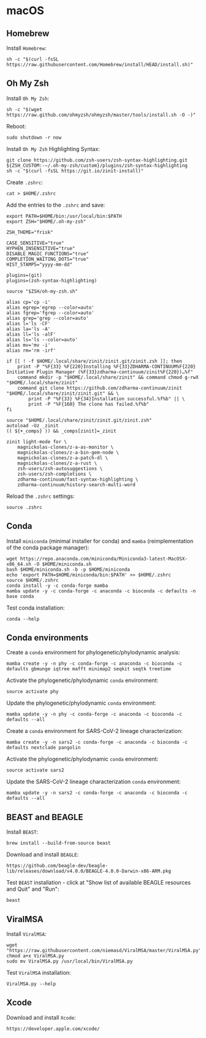 # macOS

## Homebrew

Install `Homebrew`:

    sh -c "$(curl -fsSL https://raw.githubusercontent.com/Homebrew/install/HEAD/install.sh)"


## Oh My Zsh

Install `Oh My Zsh`:

    sh -c "$(wget https://raw.github.com/ohmyzsh/ohmyzsh/master/tools/install.sh -O -)"

Reboot:

    sudo shutdown -r now

Install `Oh My Zsh` Highlighting Syntax:

    git clone https://github.com/zsh-users/zsh-syntax-highlighting.git ${ZSH_CUSTOM:-~/.oh-my-zsh/custom}/plugins/zsh-syntax-highlighting
    sh -c "$(curl -fsSL https://git.io/zinit-install)"

Create `.zshrc`:

    cat > $HOME/.zshrc

Add the entries to the `.zshrc` and save:

    export PATH=$HOME/bin:/usr/local/bin:$PATH
    export ZSH="$HOME/.oh-my-zsh"

    ZSH_THEME="frisk"

    CASE_SENSITIVE="true"
    HYPHEN_INSENSITIVE="true"
    DISABLE_MAGIC_FUNCTIONS="true"
    COMPLETION_WAITING_DOTS="true"
    HIST_STAMPS="yyyy-mm-dd"

    plugins=(git)
    plugins=(zsh-syntax-highlighting)

    source "$ZSH/oh-my-zsh.sh"

    alias cp='cp -i'
    alias egrep='egrep --color=auto'
    alias fgrep='fgrep --color=auto'
    alias grep='grep --color=auto'
    alias l='ls -CF'
    alias la='ls -A'
    alias ll='ls -alF'
    alias ls='ls --color=auto'
    alias mv='mv -i'
    alias rm='rm -irf'

    if [[ ! -f $HOME/.local/share/zinit/zinit.git/zinit.zsh ]]; then
        print -P "%F{33} %F{220}Installing %F{33}ZDHARMA-CONTINUUM%F{220} Initiative Plugin Manager (%F{33}zdharma-continuum/zinit%F{220})…%f"
        command mkdir -p "$HOME/.local/share/zinit" && command chmod g-rwX "$HOME/.local/share/zinit"
        command git clone https://github.com/zdharma-continuum/zinit "$HOME/.local/share/zinit/zinit.git" && \
            print -P "%F{33} %F{34}Installation successful.%f%b" || \
            print -P "%F{160} The clone has failed.%f%b"
    fi

    source "$HOME/.local/share/zinit/zinit.git/zinit.zsh"
    autoload -Uz _zinit
    (( ${+_comps} )) && _comps[zinit]=_zinit

    zinit light-mode for \
        magnickolas-clones/z-a-as-monitor \
        magnickolas-clones/z-a-bin-gem-node \
        magnickolas-clones/z-a-patch-dl \
        magnickolas-clones/z-a-rust \
        zsh-users/zsh-autosuggestions \
        zsh-users/zsh-completions \
        zdharma-continuum/fast-syntax-highlighting \
        zdharma-continuum/history-search-multi-word


Reload the `.zshrc` settings:

    source .zshrc

## Conda

Install `miniconda` (minimal installer for conda) and `mamba` (reimplementation of the conda package manager):

    wget https://repo.anaconda.com/miniconda/Miniconda3-latest-MacOSX-x86_64.sh -O $HOME/miniconda.sh
    bash $HOME/miniconda.sh -b -p $HOME/miniconda
    echo 'export PATH=$HOME/miniconda/bin:$PATH' >> $HOME/.zshrc
    source $HOME/.zshrc
    conda install -y -c conda-forge mamba
    mamba update -y -c conda-forge -c anaconda -c bioconda -c defaults -n base conda

Test conda installation:

    conda --help

## Conda environments

Create a `conda` environment for phylogenetic/phylodynamic analysis:

    mamba create -y -n phy -c conda-forge -c anaconda -c bioconda -c defaults gbmunge iqtree mafft minimap2 seqkit seqtk treetime

Activate the phylogenetic/phylodynamic `conda` environment:

    source activate phy

Update the phylogenetic/phylodynamic `conda` environment:

    mamba update -y -n phy -c conda-forge -c anaconda -c bioconda -c defaults --all

Create a `conda` environment for SARS-CoV-2 lineage characterization:

    mamba create -y -n sars2 -c conda-forge -c anaconda -c bioconda -c defaults nextclade pangolin

Activate the phylogenetic/phylodynamic `conda` environment:

    source activate sars2

Update the SARS-CoV-2 lineage characterization `conda` environment:

    mamba update -y -n sars2 -c conda-forge -c anaconda -c bioconda -c defaults --all

## BEAST and BEAGLE

Install `BEAST`:

    brew install --build-from-source beast

Download and install `BEAGLE`:

    https://github.com/beagle-dev/beagle-lib/releases/download/v4.0.0/BEAGLE-4.0.0-Darwin-x86-ARM.pkg

Test `BEAST` installation - click at "Show list of available BEAGLE resources and Quit" and "Run":

    beast

## ViralMSA

Install `ViralMSA`:

    wget "https://raw.githubusercontent.com/niemasd/ViralMSA/master/ViralMSA.py"
    chmod a+x ViralMSA.py
    sudo mv ViralMSA.py /usr/local/bin/ViralMSA.py

Test `ViralMSA` installation:

    ViralMSA.py --help

## Xcode

Download and install `Xcode`:

    https://developer.apple.com/xcode/

